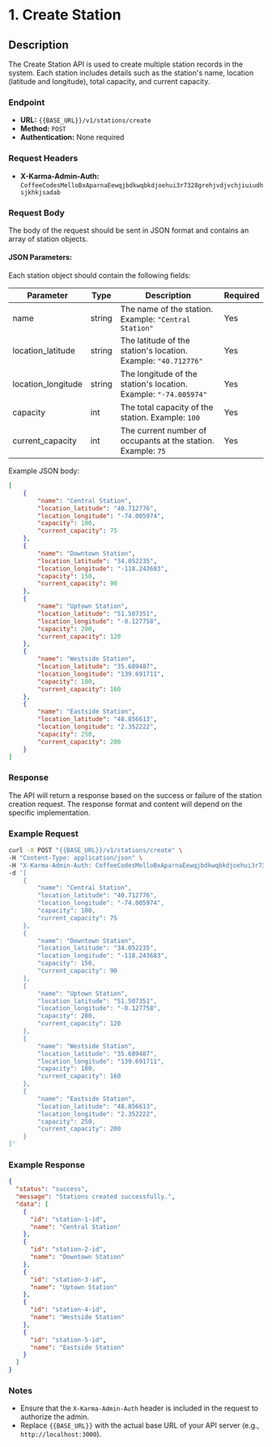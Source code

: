 # 1. Create Station

## Description
The Create Station API is used to create multiple station records in the system. Each station includes details such as the station's name, location (latitude and longitude), total capacity, and current capacity.

### Endpoint

- **URL:** `{{BASE_URL}}/v1/stations/create`
- **Method:** `POST`
- **Authentication:** None required

### Request Headers

- **X-Karma-Admin-Auth:** `CoffeeCodesMelloBxAparnaEewqjbdkwqbkdjoehui3r7328grehjvdjvchjiuiudhsjkhkjsadab`

### Request Body

The body of the request should be sent in JSON format and contains an array of station objects.

#### JSON Parameters:

Each station object should contain the following fields:

| Parameter          | Type   | Description                                           | Required |
|--------------------|--------|-------------------------------------------------------|----------|
| name               | string | The name of the station. Example: `"Central Station"` | Yes      |
| location_latitude  | string | The latitude of the station's location. Example: `"40.712776"` | Yes      |
| location_longitude | string | The longitude of the station's location. Example: `"-74.005974"` | Yes      |
| capacity           | int    | The total capacity of the station. Example: `100`     | Yes      |
| current_capacity   | int    | The current number of occupants at the station. Example: `75` | Yes      |

Example JSON body:

```json
[
    {
        "name": "Central Station",
        "location_latitude": "40.712776",
        "location_longitude": "-74.005974",
        "capacity": 100,
        "current_capacity": 75
    },
    {
        "name": "Downtown Station",
        "location_latitude": "34.052235",
        "location_longitude": "-118.243683",
        "capacity": 150,
        "current_capacity": 90
    },
    {
        "name": "Uptown Station",
        "location_latitude": "51.507351",
        "location_longitude": "-0.127758",
        "capacity": 200,
        "current_capacity": 120
    },
    {
        "name": "Westside Station",
        "location_latitude": "35.689487",
        "location_longitude": "139.691711",
        "capacity": 180,
        "current_capacity": 160
    },
    {
        "name": "Eastside Station",
        "location_latitude": "48.856613",
        "location_longitude": "2.352222",
        "capacity": 250,
        "current_capacity": 200
    }
]
```

### Response

The API will return a response based on the success or failure of the station creation request. The response format and content will depend on the specific implementation.

### Example Request

```bash
curl -X POST "{{BASE_URL}}/v1/stations/create" \
-H "Content-Type: application/json" \
-H "X-Karma-Admin-Auth: CoffeeCodesMelloBxAparnaEewqjbdkwqbkdjoehui3r7328grehjvdjvchjiuiudhsjkhkjsadab" \
-d '[
    {
        "name": "Central Station",
        "location_latitude": "40.712776",
        "location_longitude": "-74.005974",
        "capacity": 100,
        "current_capacity": 75
    },
    {
        "name": "Downtown Station",
        "location_latitude": "34.052235",
        "location_longitude": "-118.243683",
        "capacity": 150,
        "current_capacity": 90
    },
    {
        "name": "Uptown Station",
        "location_latitude": "51.507351",
        "location_longitude": "-0.127758",
        "capacity": 200,
        "current_capacity": 120
    },
    {
        "name": "Westside Station",
        "location_latitude": "35.689487",
        "location_longitude": "139.691711",
        "capacity": 180,
        "current_capacity": 160
    },
    {
        "name": "Eastside Station",
        "location_latitude": "48.856613",
        "location_longitude": "2.352222",
        "capacity": 250,
        "current_capacity": 200
    }
]'
```

### Example Response

```json
{
  "status": "success",
  "message": "Stations created successfully.",
  "data": [
    {
      "id": "station-1-id",
      "name": "Central Station"
    },
    {
      "id": "station-2-id",
      "name": "Downtown Station"
    },
    {
      "id": "station-3-id",
      "name": "Uptown Station"
    },
    {
      "id": "station-4-id",
      "name": "Westside Station"
    },
    {
      "id": "station-5-id",
      "name": "Eastside Station"
    }
  ]
}
```

### Notes

- Ensure that the `X-Karma-Admin-Auth` header is included in the request to authorize the admin.
- Replace `{{BASE_URL}}` with the actual base URL of your API server (e.g., `http://localhost:3000`).
